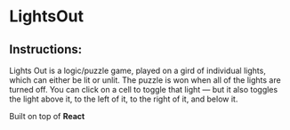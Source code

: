 # LightsOut

## Instructions:
Lights Out is a logic/puzzle game, played on a gird of individual lights, which can either be lit or unlit. The puzzle is won when all of the lights are turned off. You can click on a cell to toggle that light — but it also toggles the light above it, to the left of it, to the right of it, and below it.

Built on top of **React**
